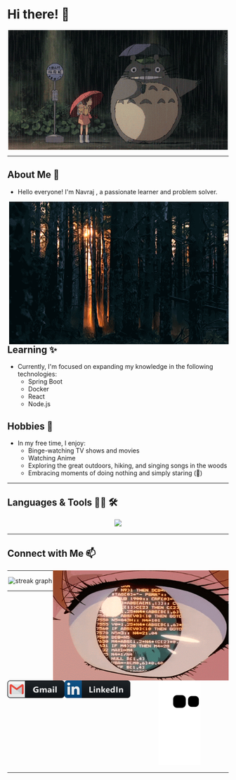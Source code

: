 # Hi there! 👋

<div align="center">
  <img style="aspect-ratio: 1 / 1;" alt="GIF" align="center" src="https://github.com/NavTheRaj/NavTheRaj/blob/master/assets/anime_intro.gif">
</div>

---

## About Me 💬

- Hello everyone! I'm Navraj , a passionate learner and problem solver.

<img style="aspect-ratio: 1 / 1;" alt="GIF" align="right" src="https://github.com/NavTheRaj/NavTheRaj/blob/master/assets/about_me.gif">

## Learning ✨

- Currently, I'm focused on expanding my knowledge in the following technologies:
  - Spring Boot
  - Docker
  - React
  - Node.js

## Hobbies 🎯

- In my free time, I enjoy:
  - Binge-watching TV shows and movies
  - Watching Anime
  - Exploring the great outdoors, hiking, and singing songs in the woods
  - Embracing moments of doing nothing and simply staring (👀)

---

## Languages & Tools 👨‍💻 🛠

<p align="center">
  <a href="https://skillicons.dev">
    <img style="aspect-ratio: 1 / 1;" src="https://skillicons.dev/icons?i=java,python,javascript,spring,angular,react,nodejs,html,css,mysql,mongodb,aws,azure,docker,kubernetes,vscode,git,github,eclipse,idea&perline=10&theme=dark" />
  </a>
</p>

---

## Connect with Me 📫

<div align="center">
  <img height="250" width="400" alt="GIF" align="right" src="https://github.com/NavTheRaj/NavTheRaj/blob/master/assets/contact.gif">
  <a href="mailto:navrajkhanal61@gmail.com">
    <img align="left" alt="Email" width="130" height="40" src="https://github.com/NavTheRaj/NavTheRaj/blob/master/assets/icons/gmail.png" />
  </a>
  <a href="https://www.linkedin.com/in/navrajkhanal/">
    <img align="left" alt="LinkedIn" width="150" height="40" src="https://github.com/NavTheRaj/NavTheRaj/blob/master/assets/icons/linkedin.png" />
  </a>
</div>

---

<div align="center">
  <img src="https://streak-stats.demolab.com?user=navtheraj&locale=en&mode=daily&theme=dark&hide_border=false&border_radius=5&order=3" height="220" alt="streak graph"  />
</div>

---

<div align="center">
  <img src="https://github.com/NavTheRaj/NavTheRaj/blob/18f46cc90bbc9a7f055eb6420613e1e7403405b5/github-contribution-grid-snake.svg"/>
</div>

---

